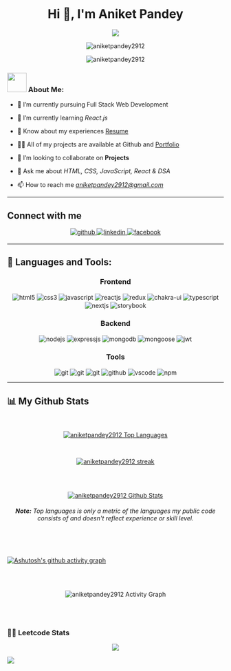 <h1 align="center">Hi 👋, I'm Aniket Pandey</h1>
<!-- <h3 align="center">A passionate and dedicated Full Stack Developer </h3> -->

<p align="center">
  <a href="https://github.com/DenverCoder1/readme-typing-svg">
    <img src="https://readme-typing-svg.demolab.com/?lines=Hi! My name is Aniket Pandey; I am a Full-Stack%20Web%20Developer 👨🏻‍💻; Curious%20to%20learn%20new%20things !&font=Fira%20Code&center=true&width=440&height=45&color=#37bcf7&vCenter=true&size=22&pause=1000"></a>
</p>



<p align="center"> <img src="https://media.tenor.com/cBUtv3HOBh4AAAAC/header.gif" alt="aniketpandey2912" /> </p>

<p align="center"> <img src="https://komarev.com/ghpvc/?username=aniketpandey2912&label=Profile%20views&color=0e75b6&style=flat" alt="aniketpandey2912" /> </p>

### <img src="https://github.com/TheDudeThatCode/TheDudeThatCode/blob/master/Assets/Developer.gif" width="45" /> About Me:

- 🔭 I’m currently pursuing Full Stack Web Development

- 🌱 I’m currently learning *React.js*

- 📄 Know about my experiences [Resume](https://drive.google.com/file/d/1mwZuiSiBNOQMzjeG6EO8Zkr3L2eLt3Rw/view?usp=sharing)

- 👨‍💻 All of my projects are available at Github and [Portfolio](https://aniketpandey2912.github.io/)

- 💞️ I’m looking to collaborate on **Projects**

- 💬 Ask me about *HTML, CSS, JavaScript, React & DSA*

- 📫 How to reach me *aniketpandey2912@gmail.com*



<hr />

## Connect with me  
<div align="center">
<a href="https://github.com/aniketpandey2912" target="_blank">
<img src=https://img.shields.io/badge/github-%2324292e.svg?&style=for-the-badge&logo=github&logoColor=white alt=github style="margin-bottom: 5px;" />
</a>
<a href="https://www.linkedin.com/in/aniket-pandey2912/" target="_blank">
<img src=https://img.shields.io/badge/linkedin-%231E77B5.svg?&style=for-the-badge&logo=linkedin&logoColor=white alt=linkedin style="margin-bottom: 5px;" />
</a>
<a href="mailto:aniketpandey2912@gmail.com" target="_blank">
<img src=https://img.shields.io/badge/Gmail-D14836?style=for-the-badge&logo=gmail&logoColor=white alt=facebook style="margin-bottom: 5px;" />
</a>
</div>

<hr />

## 🚀 Languages and Tools:
<div align="center">
 
 <div align="center"><h3 align="center">Frontend</h3>
<img src="https://img.shields.io/badge/html5-%23E34F26.svg?style=for-the-badge&logo=html5&logoColor=white" align="center" alt="html5">
<img src = "https://img.shields.io/badge/css3-%231572B6.svg?style=for-the-badge&logo=css3&logoColor=white" align="center" alt="css3">
<img src ="https://img.shields.io/badge/javascript-%23323330.svg?style=for-the-badge&logo=javascript&logoColor=%23F7DF1E" align="center" alt="javascript">
<img src="https://img.shields.io/badge/React-20232A?style=for-the-badge&logo=react&logoColor=61DAFB"  align="center" alt="reactjs" />
<img src="https://img.shields.io/badge/Redux-593D88?style=for-the-badge&logo=redux&logoColor=white"  align="center" alt="redux" />
<img src = "https://img.shields.io/badge/chakra ui-%234ED1C5.svg?style=for-the-badge&logo=chakraui&logoColor=white" align="center" alt="chakra-ui"/>
<img src="https://img.shields.io/badge/Typescript%20-007FFF?style=for-the-badge&logo=typescript&logoColor=white"  align="center" alt="typescript"/>
<img src="https://img.shields.io/badge/Next.Js%20-000000?style=for-the-badge&logo=next.js&logoColor=white"  align="center" alt="nextjs"/>
<img src="https://img.shields.io/badge/Storybook%20-F3F3F3?style=for-the-badge&logo=storybook&logoColor=FF4785"  align="center" alt="storybook"/>
</div>
  <div align="center"><h3 align="center">Backend</h3> 
<img src="https://img.shields.io/badge/Node.js-339933?style=for-the-badge&logo=nodedotjs&logoColor=white" align="center" alt="nodejs" />
<img src="https://img.shields.io/badge/Express.js-000000?style=for-the-badge&logo=express&logoColor=white" align="center" alt="expressjs"/>
<img src="https://img.shields.io/badge/MongoDB-4EA94B?style=for-the-badge&logo=mongodb&logoColor=white" align="center" alt="mongodb"/>
<img src="https://img.shields.io/badge/mongoose-%2300f.svg?style=for-the-badge&logo=fastify&logoColor=white" align="center" alt="mongoose"/>
   <img src="https://img.shields.io/badge/JWT-black?style=for-the-badge&logo=JSON%20web%20tokens" align="center" alt="jwt"/>
 </div>
  <div align="center"><h3 align="center">Tools</h3> 
  <!-- <img src="https://img.shields.io/badge/heroku-%23430098.svg?style=for-the-badge&logo=heroku&logoColor=white" align="center" alt="git"/> -->
   <img src="https://img.shields.io/badge/netlify-%23000000.svg?style=for-the-badge&logo=netlify&logoColor=#00C7B7" align="center" alt="git"/>
   <img src="https://img.shields.io/badge/vercel-%23000000.svg?style=for-the-badge&logo=vercel&logoColor=whit" align="center" alt="git"/>
   <img src="https://img.shields.io/badge/Git-f44d27?style=for-the-badge&logo=git&logoColor=white"  align="center" alt="git"/>
<img src="https://img.shields.io/badge/GitHub-100000?style=for-the-badge&logo=github&logoColor=white"  align="center" alt="github"/>
<img src ="https://img.shields.io/badge/VSCode-black?style=for-the-badge&logo=vscode&logoColor=blue" align="center" alt="vscode">
<img src = "https://img.shields.io/badge/NPM-%23000000.svg?style=for-the-badge&logo=npm&logoColor=white" align="center" alt="npm">
   <br/>
 </div>
</div>

<hr />

## 📊 My Github Stats
   <br/>   
 <p align="center">      
  <a href="https://github.com/aniketpandey2912/github-readme-stats"><img alt="aniketpandey2912 Top Languages" src="https://github-readme-stats.vercel.app/api/top-langs/?username=aniketpandey2912&langs_count=8&count_private=true&layout=compact&theme=react&hide_border=true&bg_color=0D1117" /></a>
      </p>      
     <br/> 
   <p align="center">
    <a href="https://github.com/aniketpandey2912/github-readme-streak-stats">
        <img title="🔥 Get streak stats for your profile at git.io/streak-stats" alt="aniketpandey2912 streak" src="https://github-readme-streak-stats.herokuapp.com/?user=aniketpandey2912&hide_border=true&theme=react&hide_border=true&bg_color=0D1117"/>
    </a>
</p>                                                                                                                                              

  <br/>
  <br/>
     <p align="center">                                                                                                 
    <a href="https://github.com/aniketpandey2912/github-readme-stats"><img alt="aniketpandey2912 Github Stats" src="https://github-readme-stats.vercel.app/api?username=aniketpandey2912&show_icons=true&locale=en&theme=react&hide_border=true&bg_color=0D1117" alt="aniketpandey2912" /></a>
    </p>         
    
 <h6 align="center"> <b>Note:</b> Top languages is only a metric of the languages my public code consists of and doesn't reflect experience or skill level.</h6>


<br/>
<br/>

<!-- <a href="https://github.com/aniketpandey2912/github-readme-activity-graph"><img alt="aniketpandey2912 Activity Graph" src="https://github-readme-activity-graph.cyclic.app/graph?username=aniketpandey2912&bg_color=0D1117&color=5BCDEC&line=5BCDEC&point=FFFFFF&hide_border=true" /></a> -->
[![Ashutosh's github activity graph](https://github-readme-activity-graph.vercel.app/graph?username=aniketpandey2912&bg_color=030303&color=ffffff&line=1000f0&point=ffffff&area=true&hide_border=true)](https://github.com/ashutosh00710/github-readme-activity-graph)

<br/>
<br/>
<p align="center">
  
<img  align="center" alt="aniketpandey2912 Activity Graph" src="https://github-profile-summary-cards.vercel.app/api/cards/profile-details?username=aniketpandey2912&theme=dracula" alt="img" />
  
</p>

<br/>
<br/>

### 🧑‍💻 Leetcode Stats
<p align="center">
  <img align="center" src="https://leetcard.jacoblin.cool/aniketpandey2912?theme=unicorn"/>
</p>

<!-- <img width= 100% src="https://encrypted-tbn0.gstatic.com/images?q=tbn:ANd9GcQwMeX8oQjnPUSnTXMOnzmQnwYjnCXPqw4smQ&usqp=CAU" alt=""> -->

<!-- <h3 text-align=center >Stay Happy, Stay Motivated  <img height=50px src="https://i.pinimg.com/originals/69/52/88/69528895726f32fc384babcde61a535a.gif" alt=""></h3> -->

<img  src="https://raw.githubusercontent.com/Trilokia/Trilokia/379277808c61ef204768a61bbc5d25bc7798ccf1/bottom_header.svg" />
